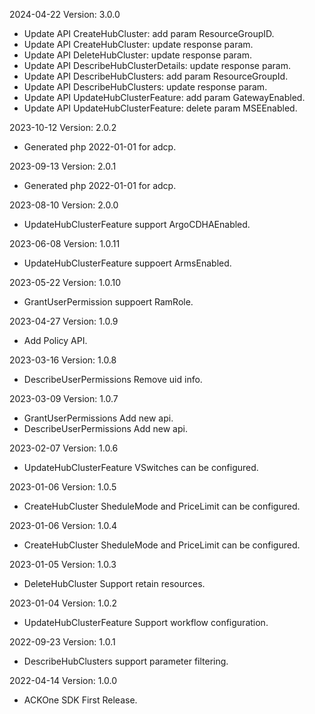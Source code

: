 2024-04-22 Version: 3.0.0
- Update API CreateHubCluster: add param ResourceGroupID.
- Update API CreateHubCluster: update response param.
- Update API DeleteHubCluster: update response param.
- Update API DescribeHubClusterDetails: update response param.
- Update API DescribeHubClusters: add param ResourceGroupId.
- Update API DescribeHubClusters: update response param.
- Update API UpdateHubClusterFeature: add param GatewayEnabled.
- Update API UpdateHubClusterFeature: delete param MSEEnabled.


2023-10-12 Version: 2.0.2
- Generated php 2022-01-01 for adcp.

2023-09-13 Version: 2.0.1
- Generated php 2022-01-01 for adcp.

2023-08-10 Version: 2.0.0
- UpdateHubClusterFeature support ArgoCDHAEnabled.


2023-06-08 Version: 1.0.11
- UpdateHubClusterFeature suppoert ArmsEnabled.


2023-05-22 Version: 1.0.10
- GrantUserPermission suppoert RamRole.


2023-04-27 Version: 1.0.9
- Add Policy API.


2023-03-16 Version: 1.0.8
- DescribeUserPermissions Remove uid info.


2023-03-09 Version: 1.0.7
-  GrantUserPermissions Add new api.
- DescribeUserPermissions Add new api.


2023-02-07 Version: 1.0.6
- UpdateHubClusterFeature VSwitches can be configured.


2023-01-06 Version: 1.0.5
- CreateHubCluster SheduleMode and PriceLimit can be configured.


2023-01-06 Version: 1.0.4
- CreateHubCluster SheduleMode and PriceLimit can be configured.


2023-01-05 Version: 1.0.3
- DeleteHubCluster Support retain resources.


2023-01-04 Version: 1.0.2
- UpdateHubClusterFeature Support workflow configuration.


2022-09-23 Version: 1.0.1
- DescribeHubClusters support parameter filtering.

2022-04-14 Version: 1.0.0
- ACKOne SDK First Release.

